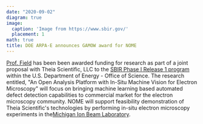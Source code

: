 ```yaml
---
date: "2020-09-02"
diagram: true
image:
  caption: 'Image from https://www.sbir.gov/'
  placement: 1
math: true
title: DOE ARPA-E announces GAMOW award for NOME
---
```


<a href="../../authors/kg-field">Prof. Field</a> has been been awarded funding for research as part of a joint proposal with  Theia Scientific, LLC to the <a href="https://science.osti.gov/sbir/Awards">SBIR Phase I Release 1 program</a> within the U.S. Department of Energy - Office of Science. The research entitled, "An Open Analysis Platform with In-Situ Machine Vision for Electron Microscopy" will focus on bringing machine learning based automated defect detection capabilities to commercial market for the electron microscopy community. NOME will support feasibility demonstration of Theia Scientific's technologies by performing in-situ electron microscopy experiments in the<a href="https://mibl.engin.umich.edu/">Michigan Ion Beam Laboratory</a>.
